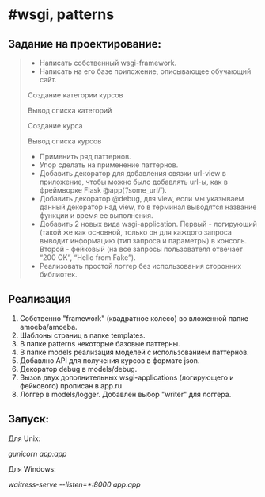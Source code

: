 # #wsgi, patterns
## Задание на проектирование:
> - Написать собственный wsgi-framework.
> - Написать на его базе приложение, описывающее обучающий сайт.
> 
> Создание категории курсов
> 
> Вывод списка категорий
> 
> Создание курса
> 
> Вывод списка курсов
> - Применить ряд паттернов.
> - Упор сделать на применение паттернов.
> - Добавить декоратор для добавления связки url-view в приложение,
> чтобы можно было добавлять url-ы, как в фреймворке Flask @app(‘/some_url/’).
> - Добавить декоратор @debug, для view, если мы указываем данный декоратор над view,
> то в терминал выводятся название функции и время ее выполнения.
> - Добавить 2 новых вида wsgi-application. Первый - логирующий
> (такой же как основной, только он для каждого запроса выводит информацию
> (тип запроса и параметры) в консоль. Второй - фейковый
> (на все запросы пользователя отвечает “200 OK”, “Hello from Fake”).
> - Реализовать простой логгер без использования сторонних библиотек.

## Реализация
1. Собственно "framework" (квадратное колесо) во вложенной папке amoeba/amoeba.
2. Шаблоны страниц в папке templates.
3. В папке patterns некоторые базовые паттерны.
4. В папке models реализация моделей с использованием паттернов.
5. Добавлно API для получения курсов в формате json.
6. Декоратор debug в models/debug.
7. Вызов двух дополнительных wsgi-applications (логирующего и фейкового)
   прописан в app.ru
8. Логгер в models/logger. Добавлен выбор "writer" для логгера.

## Запуск:
Для Unix:

*gunicorn app:app*

Для Windows:

*waitress-serve --listen=\*:8000 app:app*
